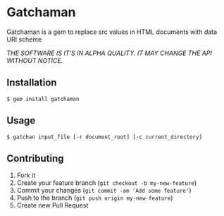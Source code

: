 # Gatchaman

Gatchaman is a gem to replace src values in HTML documents with data URI scheme

*THE SOFTWARE IS IT'S IN ALPHA QUALITY. IT MAY CHANGE THE API WITHOUT NOTICE.*

## Installation

    $ gem install gatchaman

## Usage

    $ gatchan input_file [-r document_root] [-c current_directory]

## Contributing

1. Fork it
2. Create your feature branch (`git checkout -b my-new-feature`)
3. Commit your changes (`git commit -am 'Add some feature'`)
4. Push to the branch (`git push origin my-new-feature`)
5. Create new Pull Request
